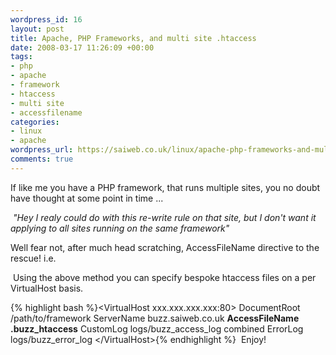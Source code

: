 ```yaml
--- 
wordpress_id: 16
layout: post
title: Apache, PHP Frameworks, and multi site .htaccess
date: 2008-03-17 11:26:09 +00:00
tags: 
- php
- apache
- framework
- htaccess
- multi site
- accessfilename
categories: 
- linux
- apache
wordpress_url: https://saiweb.co.uk/linux/apache-php-frameworks-and-multi-site-htaccess
comments: true
---
```

If like me you have a PHP framework, that runs multiple sites, you no doubt have thought at some point in time ...

<em> "Hey I realy could do with this re-write rule on that site, but I don't want it applying to all sites running on the same framework"</em>

Well fear not, after much head scratching, AccessFileName directive to the rescue! i.e.

 Using the above method you can specify bespoke htaccess files on a per VirtualHost basis.

{% highlight bash %}&lt;VirtualHost xxx.xxx.xxx.xxx:80&gt;
        DocumentRoot /path/to/framework
        ServerName buzz.saiweb.co.uk
        <strong>AccessFileName .buzz_htaccess</strong>
        CustomLog logs/buzz_access_log combined
        ErrorLog logs/buzz_error_log
&lt;/VirtualHost&gt;{% endhighlight %}
 Enjoy!

